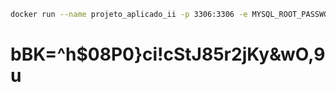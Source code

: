 ﻿```bash
docker run --name projeto_aplicado_ii -p 3306:3306 -e MYSQL_ROOT_PASSWORD=root -d mysql:latest
```

# bBK=^h$08P0}ci!cStJ85r2jKy&wO,9u